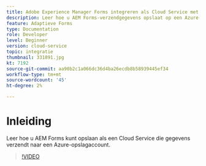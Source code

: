```yaml
---
title: Adobe Experience Manager Forms integreren als Cloud Service met Azure-opslag
description: Leer hoe u AEM Forms-verzendgegevens opslaat op een Azure-opslagaccount.
feature: Adaptieve Forms
type: Documentation
role: Developer
level: Beginner
version: cloud-service
topic: integratie
thumbnail: 331891.jpg
kt: 7192
source-git-commit: aa90b2c1a066dc36d4ba26ecdb8b58939445ef34
workflow-type: tm+mt
source-wordcount: '45'
ht-degree: 2%

---
```


# Inleiding

Leer hoe u AEM Forms kunt opslaan als een Cloud Service die gegevens verzendt naar een Azure-opslagaccount.

>[!VIDEO](https://video.tv.adobe.com/v/331891/?quality=12&learn=on)
